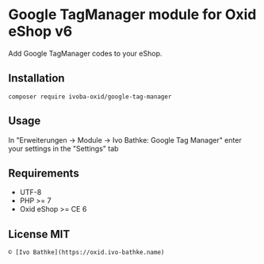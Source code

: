 # Google TagManager module for Oxid eShop v6

Add Google TagManager codes to your eShop.  

## Installation

    composer require ivoba-oxid/google-tag-manager

## Usage
In "Erweiterungen -> Module -> Ivo Bathke: Google Tag Manager" enter your settings in the "Settings" tab

## Requirements
- UTF-8
- PHP >= 7
- Oxid eShop >= CE 6

## License MIT

    © [Ivo Bathke](https://oxid.ivo-bathke.name)
